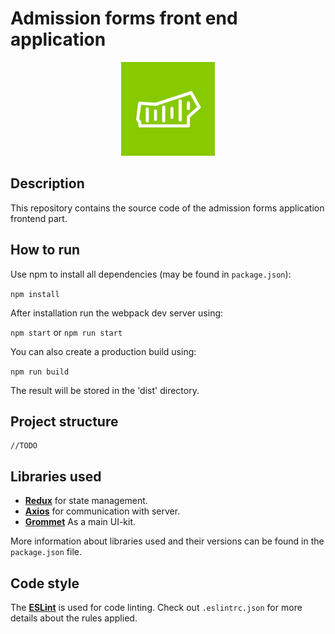 # Admission forms front end application
<p align="center">
    <img alt="innopolis logo" src="public/innopolis_logo.jpg" height="150">
</p>

## Description
This repository contains the source code of the admission forms application frontend part.
## How to run
Use npm to install all dependencies (may be found in `package.json`): 

`npm install`

After installation run the webpack dev server using: 

`npm start` or `npm run start`

You can also create a production build using: 

`npm run build`

The result will be stored in the 'dist' directory.

## Project structure 
```
//TODO
```
## Libraries used

- [**Redux**](https://react-redux.js.org) for state management.
- [**Axios**](https://github.com/axios/axios) for communication with server.
- [**Grommet**](https://v2.grommet.io) As a main UI-kit.

More information about libraries used and their versions can be found in the `package.json` file.

## Code style 

The [**ESLint**](https://eslint.org) is used for code linting. Check out `.eslintrc.json` for more details about the rules applied.